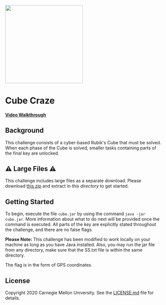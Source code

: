 <img src="../../logo.png" height="250px">

# Cube Craze
#### <a href="https://www.youtube.com/watch?v=NYoC-Kbzm6I&list=PLSNlEg26NNpyjtUujhwW16SkJbuE9Pppe&index=23">Video Walkthrough</a>

## Background
This challenge consists of a cyber-based Rubik's Cube that must be solved. When each phase of the Cube is solved, smaller tasks containing parts of the final key are unlocked.

## ⚠️ Large Files ⚠️
This challenge includes large files as a separate download. Please download
[this zip](https://cisaprescup.blob.core.usgovcloudapi.net/prescup19/team-round3-03-largefiles.zip)
and extract in _this directory_ to get started.

## Getting Started

To begin, execute the file `cube.jar` by using the command `java -jar cube.jar`. More information about what to do next will be provided once the command is executed. All parts of the key are explicitly stated throughout the challenge, and there are no false flags.

**Please Note:** This challenge has been modified to work locally on your machine as long as you have Java installed. Also, you may run the jar file from any directory, make sure that the SS.txt file is within the same directory.

The flag is in the form of GPS coordinates.

## License
Copyright 2020 Carnegie Mellon University. See the [LICENSE.md](../../LICENSE.md) file for details.
